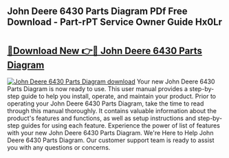 ## John Deere 6430 Parts Diagram PDf Free Download - Part-rPT Service Owner Guide Hx0Lr

# <h2><a href="http://dflmqtv.blite.top/?on=John+Deere+6430+Parts+Diagram">🔗Download New 👉🔴 John Deere 6430 Parts Diagram</a></h2>

[![John Deere 6430 Parts Diagram download](https://i.imgur.com/lujVjoI.png)](http://dflmqtv.blite.top/?on=John+Deere+6430+Parts+Diagram)
Your new John Deere 6430 Parts Diagram is now ready to use. This user manual provides a step-by-step guide to help you install, operate, and maintain your product. Prior to operating your John Deere 6430 Parts Diagram, take the time to read through this manual thoroughly. It contains valuable information about the product's features and functions, as well as setup instructions and step-by-step guides for using each feature. Experience the power of list of features with your new John Deere 6430 Parts Diagram. We're Here to Help John Deere 6430 Parts Diagram. Our customer support team is ready to assist you with any questions or concerns.
